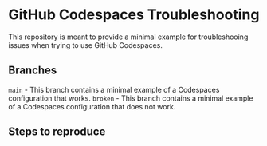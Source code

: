 # GitHub Codespaces Troubleshooting

This repository is meant to provide a minimal example for troubleshooing issues when trying to use GitHub Codespaces.

## Branches

`main` - This branch contains a minimal example of a Codespaces configuration that works.
`broken` - This branch contains a minimal example of a Codespaces configuration that does not work.

## Steps to reproduce
